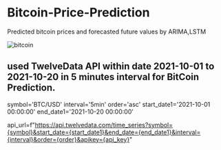# Bitcoin-Price-Prediction
Predicted bitcoin prices and forecasted future values by ARIMA,LSTM 

![bitcoin](https://user-images.githubusercontent.com/81983943/155021270-4ce92699-2999-4f8f-a81c-14163942e1d6.jpeg)

##  used TwelveData API within date 2021-10-01 to 2021-10-20 in 5 minutes interval for BitCoin Prediction.

symbol='BTC/USD'
interval='5min'
order='asc'
start_date1='2021-10-01 00:00:00'
end_date1='2021-10-20 00:00:00'

api_url=f"https://api.twelvedata.com/time_series?symbol={symbol}&start_date={start_date1}&end_date={end_date1}&interval={interval}&order={order}&apikey={api_key}"
